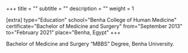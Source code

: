 +++
title = ""
subtitle = ""
description = ""
weight = 1

[extra]
type="Education"
school="Benha College of Human Medicine"
certificate="Bachelor of Medicine and Surgery"
from="September 2013"
to="February 2021"
place="Benha, Egypt"
+++

Bachelor of Medicine and Surgery “MBBS” Degree, Benha University.